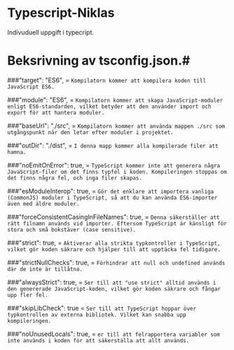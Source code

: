 # Typescript-Niklas
Indivuduell uppgift i typecript.

# Beksrivning av tsconfig.json.#

###"target": "ES6", = ```` Kompilatorn kommer att kompilera koden till JavaScript ES6. ````

###"module": "ES6", = ````Kompilatorn kommer att skapa JavaScript-moduler enligt ES6-standarden, vilket betyder att den använder import och export för att hantera moduler.````

###"baseUrl": "./src", = ````Kompilatorn kommer att använda mappen ./src som utgångspunkt när den letar efter moduler i projektet.````

###"outDir": "./dist", = ````I denna mapp kommer alla kompilerade filer att hamna.````

###"noEmitOnError": true, = ````TypeScript kommer inte att generera några JavaScript-filer om det finns typfel i koden. Kompileringen stoppas om det finns några fel, och inga filer skapas.````

###"esModuleInterop": true, = ````Gör det enklare att importera vanliga (CommonJS) moduler i TypeScript, så att du kan använda ES6-importer även med äldre moduler.````

###"forceConsistentCasingInFileNames": true, = ````Denna säkerställer att rätt filnamn används vid importer. Eftersom TypeScript är känsligt för stora och små bokstäver (case sensitive).````

###"strict": true, = ````Aktiverar alla strikta typkontroller i TypeScript, vilket gör koden säkrare och hjälper till att upptäcka fel tidigare.````

###"strictNullChecks": true, = ````Förhindrar att null och undefined används där de inte är tillåtna.````

###"alwaysStrict": true, = ````Ser till att "use strict" alltid används i den genererade JavaScript-koden, vilket gör koden säkrare och fångar upp fler fel.````

###"skipLibCheck": true = ````Ser till att TypeScript hoppar över typkontrollen av externa bibliotek. Vilket kan snabba upp kompileringen.````

###"noUnusedLocals": true, = ````er till att felrapportera variabler som inte används i koden för att säkerställa att allt används.````
